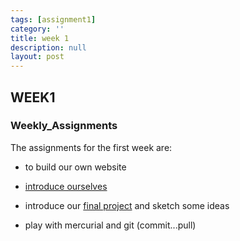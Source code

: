 ```yaml
---
tags: [assignment1]
category: ''
title: week 1
description: null
layout: post
---
```

## WEEK1
### Weekly_Assignments 
The assignments for the first week are:
- to build our own website

- [introduce ourselves]({{site.baseurl}}/resume)

- introduce our [final project]({{site.baseurl}}/projects) and sketch some ideas

- play with mercurial and git (commit...pull)